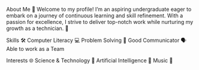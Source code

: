 About Me 🌟
Welcome to my profile! I’m an aspiring undergraduate eager to embark on a journey of continuous learning and skill refinement. With a passion for excellence, I strive to deliver top-notch work while nurturing my growth as a technician. 🚀

Skills 🛠️
Computer Literacy 💻
Problem Solving 🧩
Good Communicator 🗣️
Able to work as a Team 

Interests 🌐
Science & Technology 🔬
Artificial Intelligence 🤖
Music 🎵

